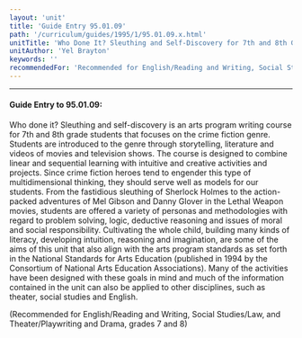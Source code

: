 ```yaml
---
layout: 'unit'
title: 'Guide Entry 95.01.09'
path: '/curriculum/guides/1995/1/95.01.09.x.html'
unitTitle: 'Who Done It? Sleuthing and Self-Discovery for 7th and 8th Grade Creative Writing Students'
unitAuthor: 'Yel Brayton'
keywords: ''
recommendedFor: 'Recommended for English/Reading and Writing, Social Studies/Law, and Theater/Playwriting and Drama, grades 7 and 8'
---
```


<body>
<hr/>
 <h4>
  Guide Entry to 95.01.09:
 </h4>
 Who done it? Sleuthing and self-discovery is an arts program writing course for 7th and 8th grade students that focuses on the crime fiction genre. Students are introduced to the genre through storytelling, literature and videos of movies and television shows. The course is designed to combine linear and sequential learning with intuitive and creative activities and projects. Since crime fiction heroes tend to engender this type of multidimensional thinking, they should serve well as models for our students. From the fastidious sleuthing of Sherlock Holmes to the action-packed adventures of Mel Gibson and Danny Glover in the Lethal Weapon movies, students are offered a variety of personas and methodologies with regard to problem solving, logic, deductive reasoning and issues of moral and social responsibility. Cultivating the whole child, building many kinds of literacy, developing intuition, reasoning and imagination, are some of the aims of this unit that also align with the arts program standards as set forth in the National Standards for Arts Education (published in 1994 by the Consortium of National Arts Education Associations). Many of the activities have been designed with these goals in mind and much of the information contained in the unit can also be applied to other disciplines, such as theater, social studies and English.
 <p>
  (Recommended for English/Reading and Writing, Social Studies/Law, and Theater/Playwriting and Drama, grades 7 and 8)
 </p>

</body>

